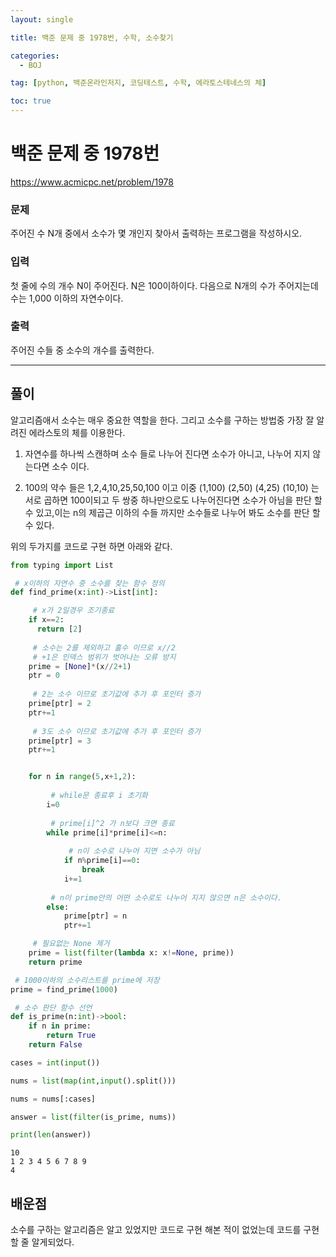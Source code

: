 ```yaml
---
layout: single

title: 백준 문제 중 1978번, 수학, 소수찾기

categories:
  - BOJ

tag: [python, 백준온라인저지, 코딩테스트, 수학, 에라토스테네스의 체]

toc: true
---
```




# 백준 문제 중 1978번
https://www.acmicpc.net/problem/1978

### 문제

주어진 수 N개 중에서 소수가 몇 개인지 찾아서 출력하는 프로그램을 작성하시오.

### 입력

첫 줄에 수의 개수 N이 주어진다. N은 100이하이다. 다음으로 N개의 수가 주어지는데 수는 1,000 이하의 자연수이다.

### 출력

주어진 수들 중 소수의 개수를 출력한다.

---

## 풀이

알고리즘애서 소수는 매우 중요한 역할을 한다. 그리고 소수를 구하는 방법중 가장 잘 알려진 에라스토의 체를 이용한다.

1. 자연수를 하나씩 스캔하며 소수 들로 나누어 진다면 소수가 아니고, 나누어 지지 않는다면 소수 이다.

2. 100의 약수 들은 1,2,4,10,25,50,100 이고 이중 (1,100) (2,50) (4,25) (10,10) 는 서로 곱하면 100이되고
두 쌍중 하나만으로도 나누어진다면 소수가 아님을 판단 할수 있고,이는 n의 제곱근 이하의 수들 까지만 소수들로 나누어 봐도 소수를 판단 할 수 있다.

위의 두가지를 코드로 구현 하면 아래와 같다.


```python
from typing import List

 # x이하의 자연수 중 소수를 찾는 함수 정의
def find_prime(x:int)->List[int]:

     # x가 2일경우 조기종료
    if x==2:
      return [2]
    
     # 소수는 2를 제외하고 홀수 이므로 x//2
     # +1은 인덱스 범위가 벗어나는 오류 방지
    prime = [None]*(x//2+1)
    ptr = 0
     
     # 2는 소수 이므로 초기값에 추가 후 포인터 증가
    prime[ptr] = 2
    ptr+=1
     
     # 3도 소수 이므로 초기값에 추가 후 포인터 증가
    prime[ptr] = 3
    ptr+=1


    for n in range(5,x+1,2):
         
         # while문 종료후 i 초기화
        i=0
        
         # prime[i]^2 가 n보다 크면 종료
        while prime[i]*prime[i]<=n:
            
             # n이 소수로 나누어 지면 소수가 아님
            if n%prime[i]==0:
                break
            i+=1
          
         # n이 prime안의 어떤 소수로도 나누어 지지 않으면 n은 소수이다.
        else:
            prime[ptr] = n
            ptr+=1

     # 필요없는 None 제거
    prime = list(filter(lambda x: x!=None, prime))
    return prime

 # 1000이하의 소수리스트를 prime에 저장
prime = find_prime(1000)

 # 소수 판단 함수 선언
def is_prime(n:int)->bool:
    if n in prime:
        return True
    return False

cases = int(input())

nums = list(map(int,input().split()))

nums = nums[:cases]

answer = list(filter(is_prime, nums))

print(len(answer))
```

    10
    1 2 3 4 5 6 7 8 9
    4


## 배운점
 소수를 구하는 알고리즘은 알고 있었지만 코드로 구현 해본 적이 없었는데 코드를 구현할 줄 알게되었다.
